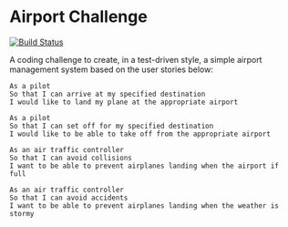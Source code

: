 Airport Challenge
=================

[![Build Status](https://travis-ci.org/RBGeomaticsRob/airport_challenge.svg?branch=master)](https://travis-ci.org/RBGeomaticsRob/airport_challenge)

A coding challenge to create, in a test-driven style, a simple airport management system based on the user stories below:

```
As a pilot
So that I can arrive at my specified destination
I would like to land my plane at the appropriate airport

As a pilot
So that I can set off for my specified destination
I would like to be able to take off from the appropriate airport

As an air traffic controller
So that I can avoid collisions
I want to be able to prevent airplanes landing when the airport if full

As an air traffic controller
So that I can avoid accidents
I want to be able to prevent airplanes landing when the weather is stormy
```
